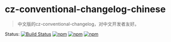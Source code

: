 # cz-conventional-changelog-chinese

> 中文版的cz-conventional-changelog，对中文开发者友好。

Status:
[![Build Status](https://travis-ci.org/rhinel/cz-conventional-changelog-chinese.svg?branch=master)](https://travis-ci.org/rhinel/cz-conventional-changelog-chinese)
[![npm](https://img.shields.io/npm/v/cz-conventional-changelog-chinese.svg?style=plastic)](https://www.npmjs.com/package/cz-conventional-changelog-chinese)
[![npm](https://img.shields.io/npm/dm/cz-conventional-changelog-chinese.svg?style=plastic)](https://www.npmjs.com/package/cz-conventional-changelog-chinese)
[![npm](https://img.shields.io/npm/l/cz-conventional-changelog-chinese.svg?style=plastic)](https://www.npmjs.com/package/cz-conventional-changelog-chinese)
